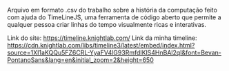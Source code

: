 Arquivo em formato .csv do trabalho sobre a história da computação feito com ajuda do TimeLineJS, uma ferramenta de código aberto que permite a qualquer pessoa criar linhas do tempo visualmente ricas e interativas.

Link do site: https://timeline.knightlab.com/
Link da minha timeline: https://cdn.knightlab.com/libs/timeline3/latest/embed/index.html?source=1XI1aKQQu5FZ6CRL-YyaFV4lG93RmfdIKlS4HnBAl2qI&font=Bevan-PontanoSans&lang=en&initial_zoom=2&height=650
